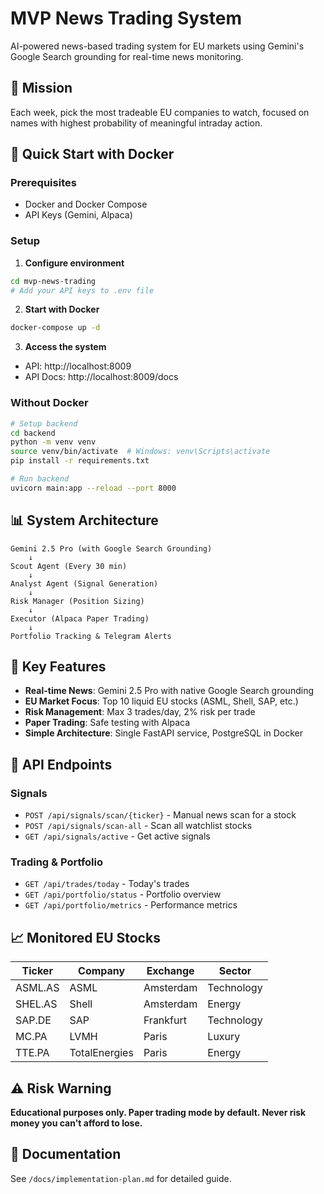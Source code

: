# MVP News Trading System

AI-powered news-based trading system for EU markets using Gemini's Google Search grounding for real-time news monitoring.

## 🎯 Mission
Each week, pick the most tradeable EU companies to watch, focused on names with highest probability of meaningful intraday action.

## 🚀 Quick Start with Docker

### Prerequisites
- Docker and Docker Compose
- API Keys (Gemini, Alpaca)

### Setup

1. **Configure environment**
```bash
cd mvp-news-trading
# Add your API keys to .env file
```

2. **Start with Docker**
```bash
docker-compose up -d
```

3. **Access the system**
- API: http://localhost:8009
- API Docs: http://localhost:8009/docs

### Without Docker

```bash
# Setup backend
cd backend
python -m venv venv
source venv/bin/activate  # Windows: venv\Scripts\activate
pip install -r requirements.txt

# Run backend
uvicorn main:app --reload --port 8000
```

## 📊 System Architecture

```
Gemini 2.5 Pro (with Google Search Grounding)
    ↓
Scout Agent (Every 30 min)
    ↓
Analyst Agent (Signal Generation)
    ↓
Risk Manager (Position Sizing)
    ↓
Executor (Alpaca Paper Trading)
    ↓
Portfolio Tracking & Telegram Alerts
```

## 🎯 Key Features

- **Real-time News**: Gemini 2.5 Pro with native Google Search grounding
- **EU Market Focus**: Top 10 liquid EU stocks (ASML, Shell, SAP, etc.)
- **Risk Management**: Max 3 trades/day, 2% risk per trade
- **Paper Trading**: Safe testing with Alpaca
- **Simple Architecture**: Single FastAPI service, PostgreSQL in Docker

## 🔧 API Endpoints

### Signals
- `POST /api/signals/scan/{ticker}` - Manual news scan for a stock
- `POST /api/signals/scan-all` - Scan all watchlist stocks
- `GET /api/signals/active` - Get active signals

### Trading & Portfolio
- `GET /api/trades/today` - Today's trades
- `GET /api/portfolio/status` - Portfolio overview
- `GET /api/portfolio/metrics` - Performance metrics

## 📈 Monitored EU Stocks

| Ticker | Company | Exchange | Sector |
|--------|---------|----------|--------|
| ASML.AS | ASML | Amsterdam | Technology |
| SHEL.AS | Shell | Amsterdam | Energy |
| SAP.DE | SAP | Frankfurt | Technology |
| MC.PA | LVMH | Paris | Luxury |
| TTE.PA | TotalEnergies | Paris | Energy |

## ⚠️ Risk Warning

**Educational purposes only. Paper trading mode by default. Never risk money you can't afford to lose.**

## 📝 Documentation

See `/docs/implementation-plan.md` for detailed guide.